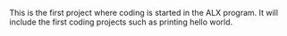 This is the first project where coding is started in the ALX program. It will include the first coding projects such as printing hello world.
